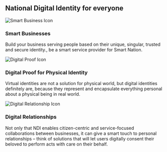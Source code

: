 <div class="row api-splash-section-title">
  <div class="col-sm-12">
    <h2 class="splash-title">National Digital Identity for everyone</h2>
  </div>
</div>
<div class="row api-splash-info-points">
  <div class="col-md-4 col-sm-12 api-splash-info-single">
    <img class="api-splash-info-icon icon-rect" src="/assets/lib/trusted-access/img/snapi-consent-based.svg" alt="Smart Business Icon">
    <h3 class="api-info-point-title">
      Smart Businesses  
    </h3>
    <p>
      Build your business serving people based on their unique, singular, trusted and secure identity., be a smart service provider for Smart Nation.
    </p>
  </div>
  <div class="col-md-4 col-sm-12 api-splash-info-single">
    <img class="api-splash-info-icon" src="/assets/lib/trusted-access/img/snapi-paperless.svg" alt="Digital Proof Icon">
    <h3 class="api-info-point-title">
      Digital Proof for Physical Identity
    </h5>
    <p>
      Virtual identities are not a solution for physical world, but digital identities definitely are, because they represent and encapsulate everything personal about a physical being in real world.
    </p>
  </div>
  <div class="col-md-4 col-sm-12 api-splash-info-single">
    <img class="api-splash-info-icon" src="/assets/lib/trusted-access/img/snapi-digital-enabler.svg" alt="Digital Relationship Icon">
    <h3 class="api-info-point-title">
      Digital Relationships
    </h5>
    <p>
      Not only that NDI enables citizen-centric and service-focused collaborations between businesses, it can give a smart touch to personal relationships – think of solutions that will let users digitally consent their beloved to perform acts with care on their behalf.
    </p>
  </div>
</div>
